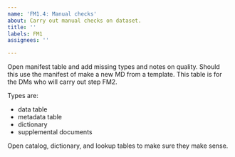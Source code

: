 ```yaml
---
name: 'FM1.4: Manual checks'
about: Carry out manual checks on dataset.
title: ''
labels: FM1
assignees: ''

---
```


Open manifest table and add missing types and notes on quality.
Should this use the manifest of make a new MD from a template.
This table is for the DMs who will carry out step FM2.

Types are:
- data table
- metadata table
- dictionary
- supplemental documents

Open catalog, dictionary, and lookup tables to make sure they make sense.
